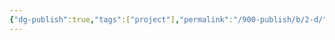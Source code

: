 ```yaml
---
{"dg-publish":true,"tags":["project"],"permalink":"/900-publish/b/2-d/","dgPassFrontmatter":true}
---
```


